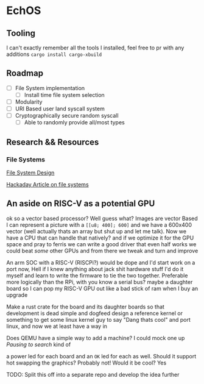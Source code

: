 # EchOS

## Tooling
I can't exactly remember all the tools I installed, feel free to pr with any additions
`cargo install cargo-xbuild`


## Roadmap
- [ ] File System implementation
  - [ ] Install time file system selection
- [ ] Modularity
- [ ] URI Based user land syscall system
- [ ] Cryptographically secure random syscall
  - [ ] Able to randomly provide all/most types

## Research && Resources

### File Systems
[File System Design](http://web.cs.ucla.edu/classes/fall10/cs111/scribe/11a/)

[Hackaday Article on file systems](https://hackaday.com/2019/01/24/cool-tools-a-little-filesystem-that-keeps-your-bits-on-lock/)

## An aside on RISC-V as a potential GPU
ok so a vector based processor? Well guess what? Images are vector Based
I can represent a picture with a `[[u8; 400]; 600]` and we have a 600x400 vector (well actually thats an array but shut up and let me talk). Now we have a CPU that can handle that natively? and if we optimize it for the GPU space and pray to ferris we can write a good driver that even half works we could beat *some* other GPUs and from there we tweak and turn and improve

An arm SOC with a RISC-V  (RISCPi?) would be dope and I'd start work on a port now, Hell if I knew anything about jack shit hardware stuff I'd do it myself and learn to write the firmware to tie the two together. Preferable more logically than the RPi, with you know a serial bus? maybe a daughter board so I can pop my RISC-V GPU out like a bad stick of ram when I buy an upgrade

Make a rust crate for the board and its daughter boards so that development is dead simple and dogfeed design a reference kernel or something to get some linux kernel guy to say "Dang thats cool" and port linux, and now we at least have a way in

Does QEMU have a simple way to add a machine? I could mock one up *Pausing to search* kind of

a power led for each board and an `OK` led for each as well. Should it support hot swapping the graphics? Probably not! Would it be cool? Yes

TODO: Split this off into a separate repo and develop the idea further

